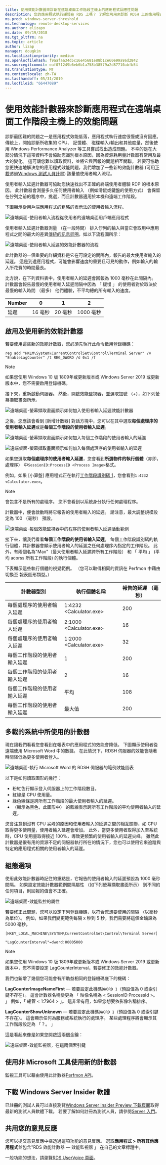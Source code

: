 ```yaml
---
title: 使用效能計數器來診斷在遠端桌面工作階段主機上的應用程式回應性問題
description: 您的應用程式執行緩慢在 RDS 上嗎？ 了解您可用來診斷 RDSH 上的應用程式效能問題的效能計數器
ms.prod: windows-server-threshold
ms.technology: remote-desktop-services
ms.author: elizapo
ms.date: 09/19/2018
ms.tgt_pltfrm: na
ms.topic: article
author: lizap
manager: dougkim
ms.localizationpriority: medium
ms.openlocfilehash: f9aafaa34d5c16e45681e88b1ce60e99a9ad2842
ms.sourcegitcommit: eaf071249b6eb6b1a758b38579a2d87710abfb54
ms.translationtype: MT
ms.contentlocale: zh-TW
ms.lasthandoff: 05/31/2019
ms.locfileid: "66447089"
---
```

# <a name="use-performance-counters-to-diagnose-app-performance-problems-on-remote-desktop-session-hosts"></a>使用效能計數器來診斷應用程式在遠端桌面工作階段主機上的效能問題

診斷最困難的問題之一是應用程式效能低落，應用程式執行速度很慢或沒有回應。 傳統上，開始診斷所收集的 CPU、 記憶體、 磁碟輸入/輸出和其他度量，然後使用 Windows Performance Analyzer 等工具嘗試找出造成問題。 不幸的是在大部分情況下這項資料不會協助您識別根本原因，因為資源耗用量計數器有常用及最大的變化。 這可讓您難以讀取資料，並將它與回報的問題相互關聯。 若要可協助您更快速地解決您的應用程式效能問題，我們增加了一些新的效能計數器 (可用[下載](#download-windows-server-insider-software)透過[Windows 測試人員計畫](https://insider.windows.com)) 該量值使用者輸入流程。

使用者輸入延遲計數器可協助您快速找出不正確的終端使用者體驗 RDP 的根本原因。 此計數器會測量多久任何使用者輸入 （例如滑鼠或鍵盤的使用方式） 會保留在佇列之前的程序中，挑選，而且計數器適用於本機和遠端工作階段。

下圖顯示從用戶端應用程式的粗略的表示法的使用者輸入流程。

![遠端桌面-使用者輸入流程從使用者的遠端桌面用戶端應用程式](./media/rds-user-input.png)

使用者輸入延遲計數器測量 （在一段時間） 排入佇列的輸入與當它會取用中應用程式之間的最大的差異[傳統的訊息迴圈](https://msdn.microsoft.com/library/windows/desktop/ms644927.aspx#loop)，如以下流程圖所示：

![遠端桌面-使用者輸入延遲的效能計數器的流程](./media/rds-user-input-delay.png)

此計數器的一個重要的詳細資料是它在可設定的間隔內，報告的最大使用者輸入的延遲。 這是到達應用程式，可能會影響速度的重要且可見的動作，例如輸入的輸入所花費的時間最長。

比方說，在下列資料表中，使用者輸入的延遲會回報為 1000 毫秒在此間隔內。 計數器會報告最慢的使用者輸入延遲間隔中因為 「 緩慢 」 的使用者對於取決於最慢的輸入時間 （最多） 他們體驗，不平均總的所有輸入的速度。

|Number| 0 | 1 | 2 |
|------|---|---|---|
|延遲 |16 毫秒| 20 毫秒| 1000 毫秒|

## <a name="enable-and-use-the-new-performance-counters"></a>啟用及使用新的效能計數器

若要使用這些新的效能計數器，您必須先執行此命令啟用登錄機碼：

```
reg add "HKLM\System\CurrentControlSet\Control\Terminal Server" /v "EnableLagCounter" /t REG_DWORD /d 0x1 /f
```

>[!NOTE]
> 如果您使用 Windows 10 版 1809年或更新版本或 Windows Server 2019 或更新版本中，您不需要啟用登錄機碼。

接下來，重新啟動伺服器。 然後，開啟效能監視器，並選取加號 （+），如下列螢幕擷取畫面所示。

![遠端桌面-螢幕擷取畫面顯示如何加入使用者輸入延遲效能計數器](./media/rds-add-user-input-counter-screen.png)

之後，您應該會看到 [新增計數器] 對話方塊中，您可以在其中選取**每個處理序的使用者輸入延遲**或是**每個工作階段的使用者輸入延遲**。

![遠端桌面-螢幕擷取畫面顯示如何加入每個工作階段的使用者輸入的延遲](./media/rds-user-delay-per-session.png)

![遠端桌面-螢幕擷取畫面顯示如何加入每個處理序的使用者輸入的延遲](./media/rds-user-delay-per-process.png)

如果您選取**每個處理序的使用者輸入延遲**，您會看到**所選物件的執行個體**（亦即，處理序） 中```SessionID:ProcessID <Process Image>```格式。

例如，如果 [小算盤] 應用程式正在執行[工作階段識別碼 1](https://msdn.microsoft.com/library/ms524326.aspx)，您會看到```1:4232 <Calculator.exe>```。

> [!NOTE]
> 會包含不是所有的處理序。 您不會看到以系統身分執行任何處理程序。

計數器中，便會啟動時將它報告的使用者輸入的延遲。 請注意，最大調整規模設定為 100 （毫秒） 預設。 

![遠端桌面-每個效能監視器中的程序的使用者輸入延遲活動範例](./media/rds-sample-user-input-delay-perfmon.png)

接下來，讓我們看看**每個工作階段的使用者輸入延遲**。 每個工作階段識別碼的執行個體，其計數器會顯示使用者輸入的延遲之任何處理序內指定的工作階段。 此外，有兩個名為"Max"（最大使用者輸入延遲跨所有工作階段） 和 「 平均 」 (平均 acorss 所有工作階段) 的執行個體。

下表顯示這些執行個體的視覺範例。 （您可以取得相同的資訊在 Perfmon 中藉由切換至 報表圖形類型。）

|計數器型別|執行個體名稱|報告的延遲 （毫秒）|
|---------------|-------------|-------------------|
|每個處理序的使用者輸入延遲|1:4232 <Calculator.exe>|  200|
|每個處理序的使用者輸入延遲|2:1000 <Calculator.exe>|  16|
|每個處理序的使用者輸入延遲|1:2000 <Calculator.exe>|  32|
|每個工作階段的使用者輸入延遲|1|    200|
|每個工作階段的使用者輸入延遲|2|    16|
|每個工作階段的使用者輸入延遲|平均|  108|
|每個工作階段的使用者輸入延遲|最大值|  200|

## <a name="counters-used-in-an-overloaded-system"></a>多載的系統中所使用的計數器

現在讓我們看看您會看到在報表中的應用程式的效能會降低。 下圖顯示使用者從遠端使用 Microsoft Word 中的數據。 在此情況下，RDSH 伺服器的效能會隨著時間降低為更多使用者登入。

![遠端桌面-執行 Microsoft Word 的 RDSH 伺服器的範例效能圖表](./media/rds-user-input-perf-graph.png)

以下是如何讀取圖形的幾行：

- 粉紅色行顯示登入伺服器上的工作階段數目。
- 紅線是 CPU 使用量。
- 綠色線條是跨所有工作階段的最大使用者輸入的延遲。
- （顯示為黑色，此圖形中） 的藍線表示跨所有工作階段的平均使用者輸入的延遲。

您會注意到沒有 CPU 尖峰的原因和使用者輸入的延遲之間的相互關聯，如 CPU 取得更多使用量，使用者輸入延遲會增加。 此外，當更多使用者取得加入至系統時，CPU 使用量取得接近 100%，導致更頻繁的使用者輸入的延遲尖峰。 雖然此計數器是很有用的資源不足的伺服器執行所在的情況下，您也可以使用它來追蹤與特定的應用程式相關的使用者輸入的延遲。

## <a name="configuration-options"></a>組態選項

使用此效能計數器時記住的重點是，它報告的使用者輸入的延遲預設為 1000 毫秒間隔。 如果設定效能計數器範例間隔屬性 （如下列螢幕擷取畫面所示） 到不同的任何項目，則回報的值會不正確。

![遠端桌面-效能監控的屬性](./media/rds-user-input-perfmon-properties.png)

若要修正此問題，您可以設定下列登錄機碼，以符合您想要使用的間隔 （以毫秒為單位）。 例如，如果我們變更範例每隔 x 秒到 5 秒，我們需要將這個金鑰設為 5000 毫秒。

```
[HKEY_LOCAL_MACHINE\SYSTEM\CurrentControlSet\Control\Terminal Server]

"LagCounterInterval"=dword:00005000
```

>[!NOTE]
>如果您使用 Windows 10 版 1809年或更新版本或 Windows Server 2019 或更新版本中，您不需要設定 LagCounterInterval，若要修正的效能計數器。

我們也新增了幾個您可能會有所助益相同的登錄機碼底下的機碼：

**LagCounterImageNameFirst** — 若要設定此機碼`DWORD 1`（預設值為 0 或索引鍵不存在）。 這會計數器名稱變更為 「 映像名稱為 < SessionID:ProcessId >。 」 例如，「 總管 < 1:7964 > 」。 這非常有用，如果您想要依影像名稱排序。

**LagCounterShowUnknown** — 若要設定此機碼`DWORD 1`（預設值為 0 或索引鍵不存在）。 這會顯示任何為服務或系統執行的處理序。 某些處理程序將會顯示其工作階段設定為 「？。 」

這是看起來像是如果您開啟這兩個金鑰：

![遠端桌面-效能監視器，在這兩個索引鍵](./media/rds-user-input-delay-with-two-counters.png)

## <a name="using-the-new-counters-with-non-microsoft-tools"></a>使用非 Microsoft 工具使用新的計數器

監視工具可以藉由使用此計數器[Perfmon API](https://msdn.microsoft.com/library/windows/desktop/aa371903.aspx)。

## <a name="download-windows-server-insider-software"></a>下載 Windows Server Insider 軟體

已註冊的測試人員可以直接瀏覽[Windows Server Insider Preview 下載頁面](https://www.microsoft.com/en-us/software-download/windowsinsiderpreviewserver)取得最新的測試人員軟體下載。  若要了解如何註冊為測試人員，請參閱[Server 入門](https://insider.windows.com/en-us/for-business-getting-started-server/)。

## <a name="share-your-feedback"></a>共用您的意見反應

您可以提交意見反應中樞透過這項功能的意見反應。 選取**應用程式 > 所有其他應用程式**並包含"RDS 效能計數器 — 效能監視器 」 在自己的文章標題中。

一般功能的想法，請瀏覽[RDS UserVoice 頁面](https://aka.ms/uservoice-rds)。
